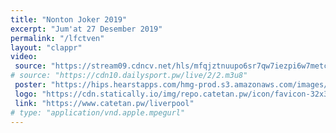 ```yaml
---
title: "Nonton Joker 2019"
excerpt: "Jum'at 27 Desember 2019"
permalink: "/lfctven"
layout: "clappr"
video:
 source: "https://stream09.cdncv.net/hls/mfqjztnuupo6sr7qw7iezpi6w7metchabmd2ffivm,kgoqp73lu7hcjvj325q,b5oqp73lu7cp7bsybja,.urlset/master.m3u8"
# source: "https://cdn10.dailysport.pw/live/2/2.m3u8"
 poster: "https://hips.hearstapps.com/hmg-prod.s3.amazonaws.com/images/poster-joker-2-1567010576.jpg"
 logo: "https://cdn.statically.io/img/repo.catetan.pw/icon/favicon-32x32.png"
 link: "https://www.catetan.pw/liverpool"
# type: "application/vnd.apple.mpegurl"
---
```

